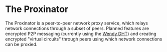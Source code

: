 # The Proxinator

The Proxinator is a peer-to-peer network proxy service, which relays network connections through a subset of peers. Planned features are encrypted P2P messaging (currently using the [Wendy DHT](https://github.com/secondbit/wendy)) and creating encrypted "virtual circuits" through peers using which network connections can be proxied.